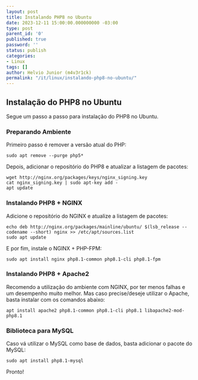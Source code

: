 ```yaml
---
layout: post
title: Instalando PHP8 no Ubuntu
date: 2023-12-11 15:00:00.000000000 -03:00
type: post
parent_id: '0'
published: true
password: ''
status: publish
categories:
- Linux
tags: []
author: Helvio Junior (m4v3r1ck)
permalink: "/it/linux/instalando-php8-no-ubuntu/"
---
```


## Instalação do PHP8 no Ubuntu

Segue um passo a passo para instalação do PHP8 no Ubuntu.

### Preparando Ambiente

Primeiro passo é remover a versão atual do PHP:

```shell
sudo apt remove --purge php5*
```

Depois, adicionar o repositório do PHP8 e atualizar a listagem de pacotes:

```shell
wget http://nginx.org/packages/keys/nginx_signing.key
cat nginx_signing.key | sudo apt-key add -
apt update
```

### Instalando PHP8 + NGINX

Adicione o repositório do NGINX e atualize a listagem de pacotes:

```shell
echo deb http://nginx.org/packages/mainline/ubuntu/ $(lsb_release --codename --short) nginx >> /etc/apt/sources.list
sudo apt update
```

E por fim, instale o NGINX + PHP-FPM:

```shell
sudo apt install nginx php8.1-common php8.1-cli php8.1-fpm
```

### Instalando PHP8 + Apache2

Recomendo a utilização do ambiente com NGINX, por ter menos falhas e um desempenho muito melhor. Mas caso precise/deseje utilizar o Apache, basta instalar com os comandos abaixo:

```shell
apt install apache2 php8.1-common php8.1-cli php8.1 libapache2-mod-php8.1
```

### Biblioteca para MySQL

Caso vá utilizar o MySQL como base de dados, basta adicionar o pacote do MySQL:

```shell
sudo apt install php8.1-mysql
```

Pronto!
